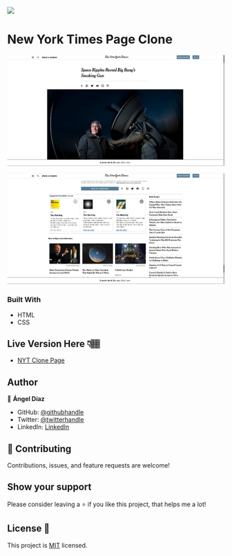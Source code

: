 ![](https://img.shields.io/badge/Microverse-blueviolet)

# New York Times Page Clone

![New York Times Page Clone](/img/screenshot1.png)

![New York Times Page Clone](/img/screenshot2.png)

### Built With

- HTML
- CSS

## Live Version Here 👇🏽️

- [NYT Clone Page](https://ad9311.github.io/nyt-page-clone/)

## Author

👤 **Ángel Díaz**

- GitHub: [@githubhandle](https://github.com/ad9311)
- Twitter: [@twitterhandle](https://twitter.com/adiaz9311)
- LinkedIn: [LinkedIn](https://www.linkedin.com/in/ad9311/)

## 🤝 Contributing

Contributions, issues, and feature requests are welcome!


## Show your support

Please consider leaving a ⭐️ if you like this project, that helps me a lot!

## License 📃

This project is [MIT](./LICENSE) licensed.
